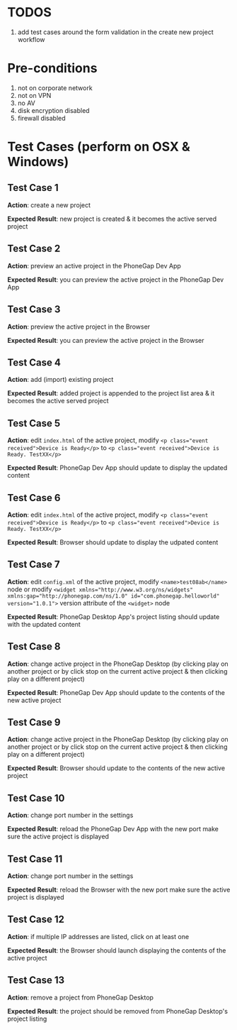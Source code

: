 # TODOS

1. add test cases around the form validation in the create new project workflow

# Pre-conditions

1. not on corporate network
1. not on VPN
1. no AV
1. disk encryption disabled
1. firewall disabled

# Test Cases (perform on OSX & Windows)

## Test Case 1

**Action**: create a new project

**Expected Result**: new project is created & it becomes the active served project

## Test Case 2

**Action**: preview an active project in the PhoneGap Dev App

**Expected Result**: you can preview the active project in the PhoneGap Dev App

## Test Case 3

**Action**: preview the active project in the Browser

**Expected Result**: you can preview the active project in the Browser

## Test Case 4

**Action**: add (import) existing project

**Expected Result**: added project is appended to the project list area & it becomes the active served project

## Test Case 5

**Action**: edit `index.html` of the active project, modify `<p class="event received">Device is Ready</p>` to `<p class="event received">Device is Ready. TestXX</p>`

**Expected Result**: PhoneGap Dev App should update to display the updated content

## Test Case 6

**Action**: edit `index.html` of the active project, modify `<p class="event received">Device is Ready</p>` to `<p class="event received">Device is Ready. TestXX</p>`

**Expected Result**: Browser should update to display the udpated content

## Test Case 7

**Action**: edit `config.xml` of the active project, modify `<name>test08ab</name>` node or modify `<widget xmlns="http://www.w3.org/ns/widgets" xmlns:gap="http://phonegap.com/ns/1.0" id="com.phonegap.helloworld" version="1.0.1">` version attribute of the `<widget>` node 

**Expected Result**: PhoneGap Desktop App's project listing should update with the updated content

## Test Case 8

**Action**: change active project in the PhoneGap Desktop (by clicking play on another project or by click stop on the current active project & then clicking play on a different project)

**Expected Result**: PhoneGap Dev App should update to the contents of the new active project

## Test Case 9

**Action**: change active project in the PhoneGap Desktop (by clicking play on another project or by click stop on the current active project & then clicking play on a different project)

**Expected Result**: Browser should update to the contents of the new active project

## Test Case 10

**Action**: change port number in the settings

**Expected Result**: reload the PhoneGap Dev App with the new port make sure the active project is displayed

## Test Case 11

**Action**: change port number in the settings

**Expected Result**: reload the Browser with the new port make sure the active project is displayed

## Test Case 12

**Action**: if multiple IP addresses are listed, click on at least one

**Expected Result**: the Browser should launch displaying the contents of the active project

## Test Case 13

**Action**: remove a project from PhoneGap Desktop

**Expected Result**: the project should be removed from PhoneGap Desktop's project listing 